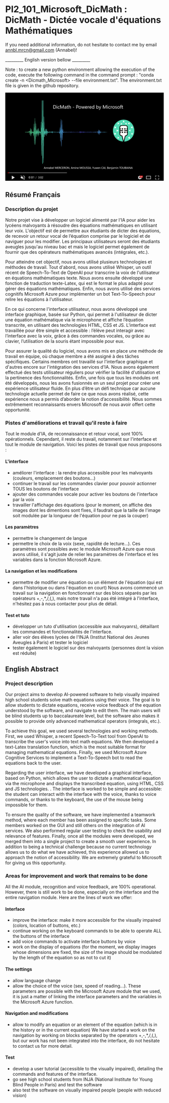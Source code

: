 # PI2_101_Microsoft_DicMath : DicMath - Dictée vocale d'équations Mathématiques 
If you need additional information, do not hesitate to contact me by email annbl.mrcn@gmail.com (Annabel)!

_________ English version bellow _________

Note : to create a new python environment allowing the execution of the code, execute the following command in the command prompt : 
"conda create -n <Dicmath_Microsoft> --file environment.txt". The environment.txt file is given in the github repository.


[![Watch the video](https://github.com/Annabel64/PI2_101_Microsoft_DicMath/blob/main/Documents/video%20image.png)](https://github.com/Annabel64/PI2_101_Microsoft_DicMath/blob/main/Documents/DicMath%20-%20Pitch%20Video.mp4)



## Résumé Français

### Description du projet

Notre projet vise à développer un logiciel alimenté par l'IA pour aider les lycéens malvoyants à résoudre des équations mathématiques en utilisant leur voix. L'objectif est de permettre aux étudiants de dicter des équations, de recevoir un retour vocal de l’équation comprise par le logiciel et de naviguer pour les modifier. Les principaux utilisateurs seront des étudiants aveugles jusqu'au niveau bac et mais le logiciel permet également de fournir que des opérateurs mathématiques avancés (intégrales, etc.).

Pour atteindre cet objectif, nous avons utilisé plusieurs technologies et méthodes de travail. Tout d'abord, nous avons utilisé Whisper, un outil récent de Speech-To-Text de OpenAI pour transcrire la voix de l'utilisateur en équations mathématiques texte. Nous avons ensuite développé une fonction de traduction texte-Latex, qui est le format le plus adapté pour gérer des équations mathématiques. Enfin, nous avons utilisé des services cognitifs Microsoft Azure pour implémenter un bot Text-To-Speech pour relire les équations à l'utilisateur.

En ce qui concerne l'interface utilisateur, nous avons développé une interface graphique, basée sur Python, qui permet à l'utilisateur de dicter une équation mathématique via le microphone et affiche l’équation transcrite, en utilisant des technologies HTML, CSS et JS. L’interface est travaillée pour être simple et accessible : l’élève peut interagir avec l’interface avec la voix, grâce à des commandes vocales, ou grâce au clavier, l’utilisation de la souris étant impossible pour eux.

Pour assurer la qualité du logiciel, nous avons mis en place une méthode de travail en équipe, où chaque membre a été assigné à des tâches spécifiques. Certains membres ont travaillé sur l'interface graphique et d'autres encore sur l'intégration des services d'IA. Nous avons également effectué des tests utilisateur réguliers pour vérifier la facilité d'utilisation et la pertinence des fonctionnalités. Enfin, une fois que tous les modules ont été développés, nous les avons fusionnés en un seul projet pour créer une expérience utilisateur fluide. En plus d’être un défi technique car aucune technologie actuelle permet de faire ce que nous avons réalisé, cette expérience nous a permis d’aborder la notion d’accessibilité. Nous sommes extrêmement reconnaissants envers Microsoft de nous avoir offert cette opportunité.


### Pistes d'améliorations et travail qu'il reste à faire
Tout le module d'IA, de reconnaissance et retour vocal, sont 100% opérationnels. Cependant, il reste du travail, notamment sur l'interface et tout le module de navigation. Voici les pistes de travail que nous proposons :

#### L'interface
- améliorer l'interface : la rendre plus accessible pour les malvoyants (couleurs, emplacement des boutons...)
- continuer le travail sur les commandes clavier pour pouvoir actionner TOUS les boutons de l'interface
- ajouter des commandes vocale pour activer les boutons de l'interface par la voix
- travailler l'affichage des équations (pour le moment, on affiche des images dont les dimentions sont fixes, il faudrait que la taille de l'image soit modulée par la longueur de l'équation pour ne pas la couper)
#### Les paramètres
- permettre le changement de langue
- permettre le choix de la voix (sexe, rapidité de lecture...). Ces paramètres sont possibles avec le module Microsoft Azure que nous avons utilisé, il s'agit juste de relier les paramètres de l'interface et les variables dans la fonction Microsoft Azure.
#### La navigation et les modifications
- permettre de modifier une équation ou un élément de l'équation (qui est dans l'historique ou dans l'équation en court)
Nous avons commencé un travail sur la navigation en fonctionnant sur des blocs séparés par les opérateurs +,-,*,/,(,), mais notre travail n'a pas été intégré à l'interface, n'hésitez pas à nous contacter pour plus de détail.
#### Test et tuto
- développer un tuto d'utilisation (accessible aux malvoyanrs), détaillant les commandes et fonctionnalités de l'interface.
- aller voir des élèves lycées de l'INJA (Institut National des Jeunes Aveugles à Paris) et tester le logiciel
- tester également le logiciel sur des malvoyants (personnes dont la vision est réduite)




## English Abstract

### Project description

Our project aims to develop AI-powered software to help visually impaired high school students solve math equations using their voice. The goal is to allow students to dictate equations, receive voice feedback of the equation understood by the software, and navigate to edit them. The main users will be blind students up to baccalaureate level, but the software also makes it possible to provide only advanced mathematical operators (integrals, etc.).

To achieve this goal, we used several technologies and working methods. First, we used Whisper, a recent Speech-To-Text tool from OpenAI to transcribe the user's voice into text math equations. We then developed a text-Latex translation function, which is the most suitable format for managing mathematical equations. Finally, we used Microsoft Azure Cognitive Services to implement a Text-To-Speech bot to read the equations back to the user.

Regarding the user interface, we have developed a graphical interface, based on Python, which allows the user to dictate a mathematical equation via the microphone and displays the transcribed equation, using HTML, CSS and JS technologies. . The interface is worked to be simple and accessible: the student can interact with the interface with the voice, thanks to voice commands, or thanks to the keyboard, the use of the mouse being impossible for them.

To ensure the quality of the software, we have implemented a teamwork method, where each member has been assigned to specific tasks. Some members worked on the GUI and still others on the integration of AI services. We also performed regular user testing to check the usability and relevance of features. Finally, once all the modules were developed, we merged them into a single project to create a smooth user experience. In addition to being a technical challenge because no current technology allows us to do what we have achieved, this experience allowed us to approach the notion of accessibility. We are extremely grateful to Microsoft for giving us this opportunity.

### Areas for improvement and work that remains to be done
All the AI module, recognition and voice feedback, are 100% operational. However, there is still work to be done, especially on the interface and the entire navigation module. Here are the lines of work we offer:

#### Interface
- improve the interface: make it more accessible for the visually impaired (colors, location of buttons, etc.)
- continue working on the keyboard commands to be able to operate ALL the buttons of the interface
- add voice commands to activate interface buttons by voice
- work on the display of equations (for the moment, we display images whose dimensions are fixed, the size of the image should be modulated by the length of the equation so as not to cut it)
#### The settings
- allow language change
- allow the choice of the voice (sex, speed of reading...). These parameters are possible with the Microsoft Azure module that we used, it is just a matter of linking the interface parameters and the variables in the Microsoft Azure function.
#### Navigation and modifications
- allow to modify an equation or an element of the equation (which is in the history or in the current equation)
We have started a work on the navigation by working on blocks separated by the operators +,-,*,/,(,), but our work has not been integrated into the interface, do not hesitate to contact us for more detail.
#### Test
- develop a user tutorial (accessible to the visually impaired), detailing the commands and features of the interface.
- go see high school students from INJA (National Institute for Young Blind People in Paris) and test the software
- also test the software on visually impaired people (people with reduced vision)

